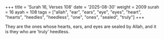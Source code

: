 +++
title = 'Surah 16, Verses 108'
date = '2025-08-30'
weight = 2009
surah = 16
ayah = 108
tags = ["allah", "ear", "ears", "eye", "eyes", "heart", "hearts", "heedles", "heedless", "one", "ones", "sealed", "truly"]
+++

They are the ones whose hearts, ears, and eyes are sealed by Allah, and it is they who are ˹truly˺ heedless.